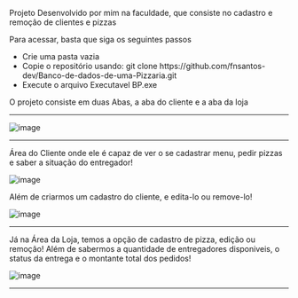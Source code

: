 Projeto Desenvolvido por mim na faculdade, que consiste no cadastro e remoção de clientes e pizzas

Para acessar, basta que siga os seguintes passos

<ul>
 <li>Crie uma pasta vazia</li>
 <li>Copie o repositório usando: git clone https://github.com/fnsantos-dev/Banco-de-dados-de-uma-Pizzaria.git</li>
 <li>Execute o arquivo Executavel BP.exe</li>
</ul>

O projeto consiste em duas Abas, a aba do cliente e a aba da loja


<hr>


 
![image](https://github.com/user-attachments/assets/5f7e32bb-929d-4ee0-a97d-5fba47a996fb)

<hr>
Área do Cliente onde ele é capaz de ver o se cadastrar menu, pedir pizzas e saber a situação do entregador!

 ![image](https://github.com/user-attachments/assets/9e8ff98d-3426-4c4f-b71d-b2d05fc0b81e)

 Além de criarmos um cadastro do cliente, e edita-lo ou remove-lo!

![image](https://github.com/user-attachments/assets/d9149a27-8bbd-41ed-9768-2a8ccf04fb65)

<hr>

Já na Área da Loja, temos a opção de cadastro de pizza, edição ou remoção! Além de sabermos a quantidade de entregadores disponiveis, o status da entrega e o montante total dos pedidos!


![image](https://github.com/user-attachments/assets/1395fd69-2aa2-4e20-aaad-c8bce8598512)


<hr>








 


